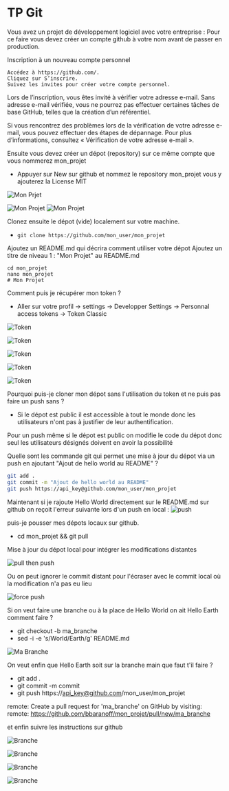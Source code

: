 # TP Git

Vous avez un projet de développement logiciel avec votre entreprise :
Pour ce faire vous devez créer un compte github à votre nom avant de passer
en production.  

Inscription à un nouveau compte personnel

    Accédez à https://github.com/.
    Cliquez sur S’inscrire.
    Suivez les invites pour créer votre compte personnel.

Lors de l’inscription, vous êtes invité à vérifier votre adresse e-mail. Sans adresse e-mail vérifiée, vous ne pourrez pas effectuer certaines tâches de base GitHub, telles que la création d’un référentiel.

Si vous rencontrez des problèmes lors de la vérification de votre adresse e-mail, vous pouvez effectuer des étapes de dépannage. Pour plus d’informations, consultez « Vérification de votre adresse e-mail ».

Ensuite vous devez créer un dépot (repository) sur ce même compte que vous nommerez mon_projet  
 
- Appuyer sur New sur github et nommez le repository mon_projet vous y ajouterez la License MIT




![Mon Prjet](images/mon_projet.png)


![Mon Projet](images/mit.png)
![Mon Projet](images/mit_lic.png)

Clonez ensuite le dépot (vide) localement sur votre machine.  

- ```git clone https://github.com/mon_user/mon_projet```  

Ajoutez un README.md qui décrira comment utiliser votre dépot Ajoutez un titre de niveau 1 : "Mon Projet" au README.md  

```
cd mon_projet
nano mon_projet
# Mon Projet  
```


Comment puis je récupérer mon token ?  

- Aller sur votre profil -> settings -> Developper Settings -> Personnal access tokens -> Token Classic  

![Token](images/tok_1.png)



![Token](images/tok_2.png)



![Token](images/tok_3.png)


![Token](images/tok_5.png)

![Token](images/tok_6.png)


Pourquoi puis-je cloner mon dépot sans l'utilisation du token et ne puis pas faire un push sans ?  

- Si le dépot est public il est accessible à tout le monde donc les utilisateurs n'ont pas à justifier de leur authentification.  

Pour un push même si le dépot est public on modifie le code du dépot donc seul les utilisateurs désignés doivent en avoir la possibilité  

Quelle sont les commande git qui permet une mise à jour du dépot via un push en ajoutant "Ajout de hello world au README" ?  

```bash
git add .
git commit -m "Ajout de hello world au README"
git push https://api_key@github.com/mon_user/mon_projet  
```



Maintenant si je rajoute Hello World directement sur le README.md sur github on reçoit l'erreur suivante lors d'un push en local :
![push](images/push_fail.png)

puis-je pousser mes dépots locaux sur github.  

- cd mon_projet && git pull 

Mise à jour du dépot local pour intégrer les modifications distantes  



![pull then push](images/pull_n_push.png)



Ou on peut ignorer le commit distant pour l'écraser avec le commit local où la modification n'a pas eu lieu

![force push](images/force_push.png)


Si on veut faire une branche ou à la place de Hello World on ait Hello Earth comment faire ?  

- git checkout -b ma_branche  
- sed -i -e 's/World/Earth/g' README.md  



![Ma Branche](images/ma_branche.png)


On veut enfin que Hello Earth soit sur la branche main que faut t'il faire ?  

- git add .  
- git commit -m commit  
- git push https://api_key@github.com/mon_user/mon_projet  


remote: Create a pull request for 'ma_branche' on GitHub by visiting:  
remote:      https://github.com/bbaranoff/mon_projet/pull/new/ma_branche  

et enfin suivre les instructions sur github  
  

![Branche](images/branch1.png)
  

![Branche](images/branch2.png)

  

![Branche](images/branch3.png)
  

![Branche](images/branch4.png)

